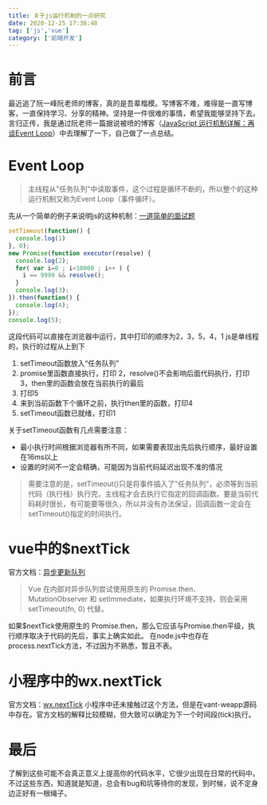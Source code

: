 ```yaml
---
title: 关于js运行机制的一点研究
date: 2020-12-25 17:38:48
tag: ['js','vue']
category: ['前端开发']
---
```


# 前言
最近追了阮一峰阮老师的博客，真的是吾辈楷模。写博客不难，难得是一直写博客，一直保持学习、分享的精神。坚持是一件很难的事情，希望我能够坚持下去。言归正传，我是通过阮老师一篇据说被喷的博客（[JavaScript 运行机制详解：再谈Event Loop](http://www.ruanyifeng.com/blog/2014/10/event-loop.html "JavaScript 运行机制详解：再谈Event Loop")）中去理解了一下，自己做了一点总结。
# Event Loop
> 主线程从"任务队列"中读取事件，这个过程是循环不断的，所以整个的这种运行机制又称为Event Loop（事件循环）。

先从一个简单的例子来说明js的这种机制：[一道简单的面试题](https://zhuanlan.zhihu.com/p/25407758 "一道简单的面试题")
```javascript
setTimeout(function() {
  console.log(1)
}, 0);
new Promise(function executor(resolve) {
  console.log(2);
  for( var i=0 ; i<10000 ; i++ ) {
    i == 9999 && resolve();
  }
  console.log(3);
}).then(function() {
  console.log(4);
});
console.log(5);
```
这段代码可以直接在浏览器中运行，其中打印的顺序为2，3，5，4，1
js是单线程的，执行的过程从上到下

1. setTimeout函数放入“任务队列”
2. promise里函数直接执行，打印 2，resolve()不会影响后面代码执行，打印3，then里的函数会放在当前执行的最后
3. 打印5
4. 来到当前函数下个循环之前，执行then里的函数，打印4
5. setTimeout函数已就绪，打印1

关于setTimeout函数有几点需要注意：
- 最小执行时间根据浏览器有所不同，如果需要表现出先后执行顺序，最好设置在16ms以上
- 设置的时间不一定会精确，可能因为当前代码延迟出现不准的情况

> 需要注意的是，setTimeout()只是将事件插入了"任务队列"，必须等到当前代码（执行栈）执行完，主线程才会去执行它指定的回调函数。要是当前代码耗时很长，有可能要等很久，所以并没有办法保证，回调函数一定会在setTimeout()指定的时间执行。

# vue中的$nextTick
官方文档：[异步更新队列](https://cn.vuejs.org/v2/guide/reactivity.html#%E5%BC%82%E6%AD%A5%E6%9B%B4%E6%96%B0%E9%98%9F%E5%88%97 "异步更新队列")

> Vue 在内部对异步队列尝试使用原生的 Promise.then、MutationObserver 和 setImmediate，如果执行环境不支持，则会采用 setTimeout(fn, 0) 代替。

如果$nextTick使用原生的 Promise.then，那么它应该与Promise.then平级，执行顺序取决于代码的先后，事实上确实如此。
在node.js中也存在process.nextTick方法，不过因为不熟悉，暂且不表。

# 小程序中的wx.nextTick
官方文档：[wx.nextTick](https://developers.weixin.qq.com/miniprogram/dev/api/ui/custom-component/wx.nextTick.html "wx.nextTick")
小程序中还未接触过这个方法，但是在vant-weapp源码中存在。官方文档的解释比较模糊，但大致可以确定为下一个时间段(tick)执行。
# 最后
了解到这些可能不会真正意义上提高你的代码水平，它很少出现在日常的代码中。不过这些东西，知道就是知道，总会有bug和坑等待你的发现，到时候，说不定身边正好有一根绳子。
